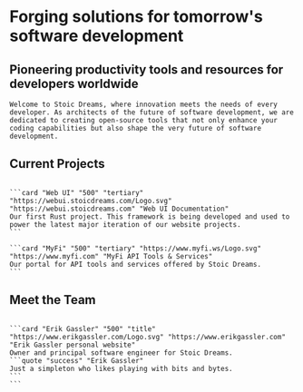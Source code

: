 # Forging solutions for tomorrow's software development

## Pioneering productivity tools and resources for developers worldwide

```section
Welcome to Stoic Dreams, where innovation meets the needs of every developer. As architects of the future of software development, we are dedicated to creating open-source tools that not only enhance your coding capabilities but also shape the very future of software development.
```

## Current Projects

````cards

```card "Web UI" "500" "tertiary" "https://webui.stoicdreams.com/Logo.svg" "https://webui.stoicdreams.com" "Web UI Documentation"
Our first Rust project. This framework is being developed and used to power the latest major iteration of our website projects.
```

```card "MyFi" "500" "tertiary" "https://www.myfi.ws/Logo.svg" "https://www.myfi.com" "MyFi API Tools & Services"
Our portal for API tools and services offered by Stoic Dreams.
```

````

## Meet the Team

````cards

```card "Erik Gassler" "500" "title" "https://www.erikgassler.com/Logo.svg" "https://www.erikgassler.com" "Erik Gassler personal website"
Owner and principal software engineer for Stoic Dreams.
```quote "success" "Erik Gassler"
Just a simpleton who likes playing with bits and bytes.
```
```

````
